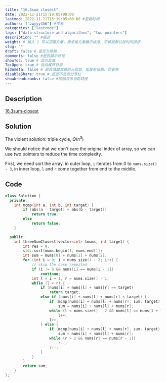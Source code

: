 ```yaml
---
title: "16.3sum closest"
date: 2022-11-21T15:19:05+08:00
lastmod: 2022-11-21T15:19:05+08:00 #更新时间
authors: ["zwyyy456"] #作者
categories: ["leetcode"]
tags: ["data structure and algorithms", "two pointers"]
description: "" #描述
weight: # 输入 1 可以顶置文章，用来给文章展示排序，不填就默认按时间排序
slug: ""
draft: false # 是否为草稿
comments: false #是否展示评论
showToc: true # 显示目录
TocOpen: true # 自动展开目录
hidemeta: false # 是否隐藏文章的元信息，如发布日期、作者等
disableShare: true # 底部不显示分享栏
showbreadcrumbs: false #顶部显示当前路径
---
```

## Description
[16.3sum-closest](https://leetcode.com/problems/3sum-closest)

## Solution
The violent solution: triple cycle, $\Theta(n^3)$

We should notice that we don't care the original index of array, so we can use two pointers to reduce the time complexity.

First, we need sort the array, in outer loop, `i` iterates from 0 to `nums.size() - 3`, in inner loop, `l` and `r` come together from end to the middle.

## Code
```cpp
class Solution {
  private:
    int mcmp(int a, int b, int target) {
        if (abs(a - target) < abs(b - target))
            return true;
        else
            return false;
    }

  public:
    int threeSumClosest(vector<int> &nums, int target) {
        int res = 0;
        std::sort(nums.begin(), nums.end());
        int sum = nums[0] + nums[1] + nums[2];
        for (int i = 0; i < nums.size() - 2; i++) {
            // skip the case repeated
            if (i != 0 && nums[i] == nums[i - 1])
                continue;
            int l = i + 1, r = nums.size() - 1;
            while (l < r) {
                if (nums[i] + nums[l] + nums[r] == target)
                    return target;
                else if (nums[i] + nums[l] + nums[r] < target) {
                    if (mcmp(nums[i] + nums[l] + nums[r], sum, target))
                        sum = nums[i] + nums[l] + nums[r];
                    while (l < nums.size() - 2 && nums[l] == nums[l + 1])
                        l++;
                    l++;
                } else {
                    if (mcmp(nums[i] + nums[l] + nums[r], sum, target))
                        sum = nums[i] + nums[l] + nums[r];
                    while (r > 2 && nums[r] == nums[r - 1])
                        r--;
                    r--;
                }
            }
        }
        return sum;
    }
};
```

